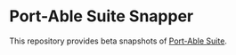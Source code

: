 # Port-Able Suite Snapper

This repository provides beta snapshots of [Port-Able Suite](https://github.com/Port-Able/Port-Able-Suite).